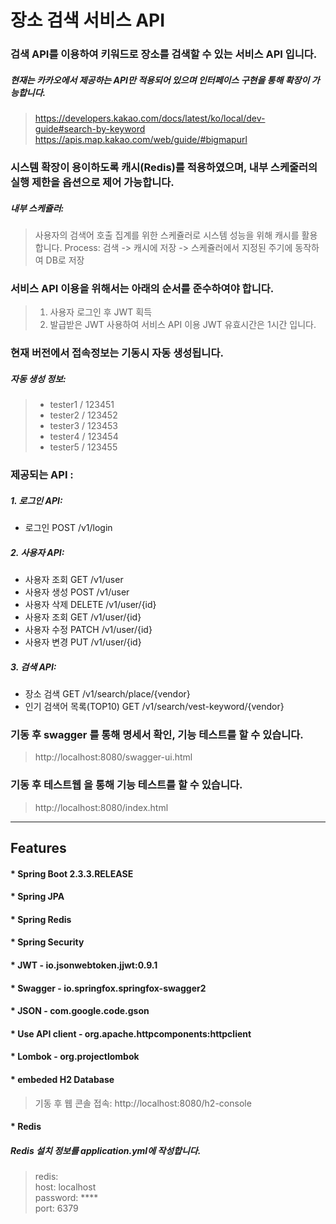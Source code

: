 장소 검색 서비스 API
======================



### 검색 API를 이용하여 키워드로 장소를 검색할 수 있는 서비스 API 입니다.
##### 현재는 카카오에서 제공하는 API만 적용되어 있으며 인터페이스 구현을 통해 확장이 가능합니다.
> https://developers.kakao.com/docs/latest/ko/local/dev-guide#search-by-keyword
> https://apis.map.kakao.com/web/guide/#bigmapurl



### 시스템 확장이 용이하도록 캐시(Redis)를 적용하였으며, 내부 스케줄러의 실행 제한을 옵션으로 제어 가능합니다.
##### 내부 스케쥴러:
> 사용자의 검색어 호출 집계를 위한 스케쥴러로 시스템 성능을 위해 캐시를 활용합니다.
> Process: 검색 -> 캐시에 저장 -> 스케쥴러에서 지정된 주기에 동작하여 DB로 저장 



### 서비스 API 이용을 위해서는 아래의 순서를 준수하여야 합니다.
> 1. 사용자 로그인 후 JWT 획득
> 2. 발급받은 JWT 사용하여 서비스 API 이용
> JWT 유효시간은 1시간 입니다.



### 현재 버전에서 접속정보는 기동시 자동 생성됩니다.

##### 자동 생성 정보:
>    - tester1 / 123451
>    - tester2 / 123452
>    - tester3 / 123453
>    - tester4 / 123454
>    - tester5 / 123455



### 제공되는 API :

##### 1. 로그인 API: 
* 로그인   POST   /v1/login

##### 2. 사용자 API: 
* 사용자 조회  GET       /v1/user
* 사용자 생성  POST    /v1/user
* 사용자 삭제  DELETE /v1/user/{id}
* 사용자 조회  GET      /v1/user/{id}
* 사용자 수정  PATCH /v1/user/{id}
* 사용자 변경  PUT     /v1/user/{id}

##### 3. 검색 API: 
* 장소 검색  GET   /v1/search/place/{vendor}
* 인기 검색어 목록(TOP10)    GET   /v1/search/vest-keyword/{vendor}


### 기동 후 swagger 를 통해 명세서 확인, 기능 테스트를 할 수 있습니다.
> http://localhost:8080/swagger-ui.html


### 기동 후 테스트웹 을 통해 기능 테스트를 할 수 있습니다.
> http://localhost:8080/index.html


* * *

Features
--------

#### * Spring Boot 2.3.3.RELEASE
#### * Spring JPA
#### * Spring Redis
#### * Spring Security
#### * JWT - io.jsonwebtoken.jjwt:0.9.1
#### * Swagger - io.springfox.springfox-swagger2
#### * JSON - com.google.code.gson
#### * Use API client - org.apache.httpcomponents:httpclient
#### * Lombok - org.projectlombok
#### * embeded H2 Database
>   기동 후 웹 콘솔 접속: http://localhost:8080/h2-console
#### * Redis
##### Redis 설치 정보를 application.yml에 작성합니다.
>   redis:  
>     host: localhost  
>     password: ****  
>     port: 6379  
